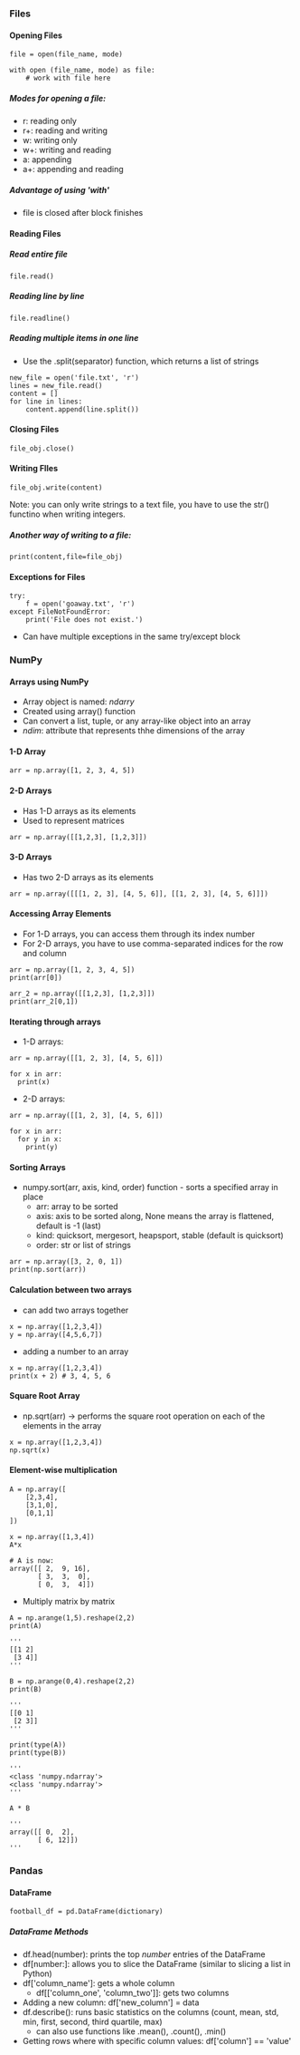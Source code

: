 ### Files

#### Opening Files

```python3
file = open(file_name, mode)

with open (file_name, mode) as file: 
	# work with file here
```
##### Modes for opening a file: 
- r: reading only
- r+: reading and writing
- w: writing only
- w+: writing and reading 
- a: appending 
- a+: appending and reading 

##### Advantage of using 'with'
- file is closed after block finishes

#### Reading Files

##### Read entire file

```python3
file.read()
```

##### Reading line by line

```python3
file.readline() 
```

##### Reading multiple items in one line

- Use the .split(separator) function, which returns a list of strings 

```python3
new_file = open('file.txt', 'r')
lines = new_file.read()
content = []
for line in lines:
	content.append(line.split())
```

#### Closing Files

```python3
file_obj.close()
```

#### Writing FIles

```python3
file_obj.write(content)
```

Note: you can only write strings to a text file, you have to use the str() functino when writing integers. 

##### Another way of writing to a file:

```python3
print(content,file=file_obj)
```

#### Exceptions for Files

```python3 
try:
	f = open('goaway.txt', 'r')
except FileNotFoundError: 
	print('File does not exist.')
```

- Can have multiple exceptions in the same try/except block 

### NumPy

#### Arrays using NumPy

- Array object is named: *ndarry*
- Created using array() function
- Can convert a list, tuple, or any array-like object into an array 
- *ndim*: attribute that represents thhe dimensions of the array

#### 1-D Array

```python3 
arr = np.array([1, 2, 3, 4, 5])
```

#### 2-D Arrays 

- Has 1-D arrays as its elements
- Used to represent matrices 

```python3
arr = np.array([[1,2,3], [1,2,3]])
```

#### 3-D Arrays

- Has two 2-D arrays as its elements 

```python3 
arr = np.array([[[1, 2, 3], [4, 5, 6]], [[1, 2, 3], [4, 5, 6]]])
```

#### Accessing Array Elements 

- For 1-D arrays, you can access them through its index number
- For 2-D arrays, you have to use comma-separated indices for the row and column

```python3
arr = np.array([1, 2, 3, 4, 5])
print(arr[0])

arr_2 = np.array([[1,2,3], [1,2,3]])
print(arr_2[0,1])
```

#### Iterating through arrays

- 1-D arrays: 

```python3
arr = np.array([[1, 2, 3], [4, 5, 6]])

for x in arr:
  print(x)
```

- 2-D arrays: 

```python3
arr = np.array([[1, 2, 3], [4, 5, 6]])

for x in arr:
  for y in x:
    print(y)
```

#### Sorting Arrays

- numpy.sort(arr, axis, kind, order) function - sorts a specified array in place
	- arr: array to be sorted
	- axis: axis to be sorted along, None means the array is flattened, default is -1 (last)
	- kind: quicksort, mergesort, heapsport, stable (default is quicksort)
	- order: str or list of strings 

```python3
arr = np.array([3, 2, 0, 1])
print(np.sort(arr))
```

#### Calculation between two arrays

- can add two arrays together

```python3
x = np.array([1,2,3,4])
y = np.array([4,5,6,7])
```

- adding a number to an array

```python3
x = np.array([1,2,3,4])
print(x + 2) # 3, 4, 5, 6
```

#### Square Root Array 

- np.sqrt(arr) -> performs the square root operation on each of the elements in the array

```python3
x = np.array([1,2,3,4])
np.sqrt(x)
```

#### Element-wise multiplication

```python3
A = np.array([
    [2,3,4],
    [3,1,0],
    [0,1,1]
])

x = np.array([1,3,4])
A*x

# A is now: 
array([[ 2,  9, 16],
       [ 3,  3,  0],
       [ 0,  3,  4]])
```

- Multiply matrix by matrix 

```python3 
A = np.arange(1,5).reshape(2,2)
print(A)

'''
[[1 2]
 [3 4]]
'''

B = np.arange(0,4).reshape(2,2)
print(B)

'''
[[0 1]
 [2 3]]
'''

print(type(A))
print(type(B))

'''
<class 'numpy.ndarray'>
<class 'numpy.ndarray'>
'''

A * B 

'''
array([[ 0,  2],
       [ 6, 12]])
'''
```

### Pandas 

#### DataFrame

```python3
football_df = pd.DataFrame(dictionary)
```

##### DataFrame Methods 

- df.head(number): prints the top $number$ entries of the DataFrame
- df\[number:]: allows you to slice the DataFrame (similar to slicing a list in Python)
- df\['column_name']: gets a whole column
	- df\[\['column_one', 'column_two']]: gets two columns
- Adding a new column: df\['new_column'] = data
- df.describe(): runs basic statistics on the columns (count, mean, std, min, first, second, third quartile, max)
	- can also use functions like .mean(), .count(), .min()
- Getting rows where with specific column values: df\['column'] == 'value'